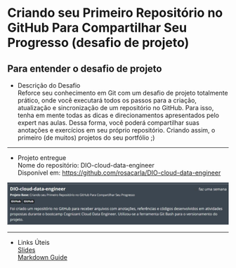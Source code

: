 # Criando seu Primeiro Repositório no GitHub Para Compartilhar Seu Progresso (desafio de projeto)

## Para entender o desafio de projeto
* Descrição do Desafio </br>
Reforce seu conhecimento em Git com um desafio de projeto totalmente prático, onde você executará todos os passos para a criação, 
atualização e sincronização de um repositório no GitHub. Para isso, tenha em mente todas as dicas e direcionamentos apresentados
pelo expert nas aulas. Dessa forma, você poderá compartilhar suas anotações e exercícios em seu próprio repositório. Criando assim,
o primeiro (de muitos) projetos do seu portfólio ;)

---

* Projeto entregue </br>
Nome do repositório: DIO-cloud-data-engineer </br>
Disponível em: https://github.com/rosacarla/DIO-cloud-data-engineer
<p align="center"><img src="https://github.com/rosacarla/DIO-cloud-data-engineer/blob/main/004%20desafio-projeto-git-github/images/project-done01.jpg"></p>

---

* Links Úteis </br>
[Slides]() </br>
[Markdown Guide](https://www.markdownguide.org/)
